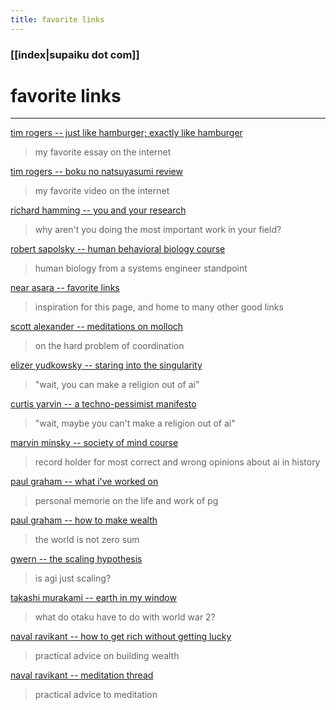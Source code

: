 ```yaml
---
title: favorite links
---
```


### [[index|supaiku dot com]]



<h1 href="" onclick="document.getElementById('darkmode-toggle').click(); return false;">
favorite links   
</h1>

---

[tim rogers -- just like hamburger; exactly like hamburger](https://medium.com/@108/just-like-hamburger-exactly-like-hamburger-5ba6f95c2b32) 
> my favorite essay on the internet

[tim rogers -- boku no natsuyasumi review](https://www.youtube.com/watch?v=779coR-XPTw)
> my favorite video on the internet

[richard hamming -- you and your research](https://gwern.net/doc/science/1986-hamming)
> why aren't you doing the most important work in your field?

[robert sapolsky -- human behavioral biology course](https://www.youtube.com/watch?v=nnnigh9g6fa&list=pl848f2368c90ddc3d)
> human biology from a systems engineer standpoint

[near asara -- favorite links](https://near.blog/my-favorite-links/)
> inspiration for this page, and home to many other good links

[scott alexander -- meditations on molloch](https://slatestarcodex.com/2014/07/30/meditations-on-moloch/)
> on the hard problem of coordination

[elizer yudkowsky -- staring into the singularity](http://www.fairpoint.net/~jpierce/staring_into_the_singularity.htm)
> "wait, you can make a religion out of ai"

[curtis yarvin --  a techno-pessimist manifesto](https://graymirror.substack.com/p/a-techno-pessimist-manifesto)
> "wait, maybe you can't make a religion out of ai"

[marvin minsky -- society of mind course](https://www.youtube.com/watch?v=-pb3z2w9gdg&list=plul4u3cngp61e-vncdv0w5xpsibynjdku)
> record holder for most correct and wrong opinions about ai in history

[paul graham -- what i've worked on](https://paulgraham.com/worked.html)
> personal memorie on the life and work of pg

[paul graham -- how to make wealth](https://paulgraham.com/wealth.html)
> the world is not zero sum

[gwern -- the scaling hypothesis](https://gwern.net/scaling-hypothesis)
> is agi just scaling?

[takashi murakami -- earth in my window](https://gwern.net/doc/anime/eva/little-boy/2005-murakami)
> what do otaku have to do with world war 2?

[naval ravikant -- how to get rich without getting lucky](https://x.com/naval/status/1002103360646823936)
> practical advice on building wealth

[naval ravikant -- meditation thread](https://x.com/naval/status/1261481222359801856)
> practical advice to meditation
